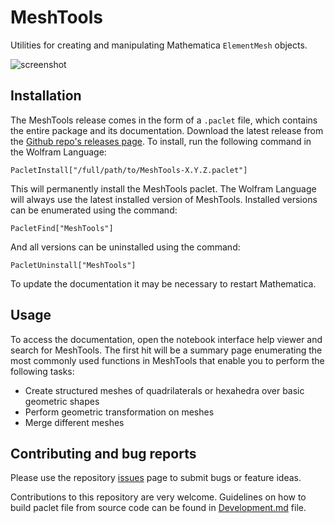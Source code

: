 # MeshTools
Utilities for creating and manipulating Mathematica `ElementMesh` objects. 

![screenshot](https://i.imgur.com/Uy7AV3X.png)


## Installation

The MeshTools release comes in the form of a `.paclet` file, which contains the entire package and its documentation. 
Download the latest release from the [Github repo's releases page](https://github.com/c3m-labs/MeshTools/releases). 
To install, run the following command in the Wolfram Language:

    PacletInstall["/full/path/to/MeshTools-X.Y.Z.paclet"]

This will permanently install the MeshTools paclet. The Wolfram Language will always use the latest installed version of MeshTools. 
Installed versions can be enumerated using the command:

    PacletFind["MeshTools"]

And all versions can be uninstalled using the command:

    PacletUninstall["MeshTools"]

To update the documentation it may be necessary to restart Mathematica.


## Usage

To access the documentation, open the notebook interface help viewer and search for MeshTools. 
The first hit will be a summary page enumerating the most commonly used functions in MeshTools that enable you to perform the following tasks:

* Create structured meshes of quadrilaterals or hexahedra over basic geometric shapes
* Perform geometric transformation on meshes 
* Merge different meshes


## Contributing and bug reports

Please use the repository [issues](https://github.com/c3m-labs/MeshTools/issues) page to submit bugs or feature ideas. 

Contributions to this repository are very welcome. Guidelines on how to build paclet file from source code can be found in [Development.md]( Development.md ) file.

